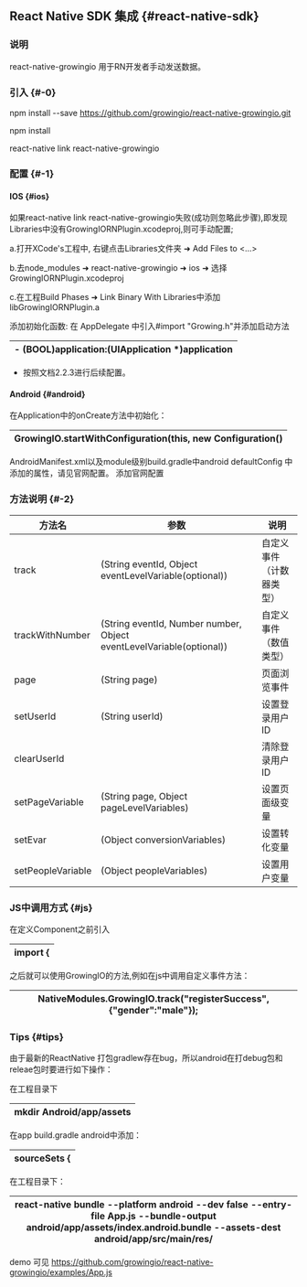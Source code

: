 ## React Native SDK 集成 {#react-native-sdk}

### **说明**

react-native-growingio 用于RN开发者手动发送数据。

### **引入** {#-0}

npm install --save https://github.com/growingio/react-native-growingio.git

npm install

react-native link react-native-growingio

### **配置** {#-1}

#### **IOS** {#ios}

如果react-native link react-native-growingio失败(成功则忽略此步骤),即发现Libraries中没有GrowingIORNPlugin.xcodeproj,则可手动配置;

a.打开XCode&#039;s工程中, 右键点击Libraries文件夹 ➜ Add Files to &lt;...&gt;

b.去node_modules ➜ react-native-growingio ➜ ios ➜ 选择 GrowingIORNPlugin.xcodeproj

c.在工程Build Phases ➜ Link Binary With Libraries中添加libGrowingIORNPlugin.a

添加初始化函数: 在 AppDelegate 中引入#import &quot;Growing.h&quot;并添加启动方法

| - (BOOL)application:(UIApplication *)application |
| --- |

*   按照文档2.2.3进行后续配置。

#### **Android** {#android}

在Application中的onCreate方法中初始化：

| GrowingIO.startWithConfiguration(this, new Configuration() |
| --- |

AndroidManifest.xml以及module级别build.gradle中android defaultConfig 中添加的属性，请见官网配置。 添加官网配置

### **方法说明** {#-2}

| **方法名** | **参数** | **说明** |
| --- | --- | --- |
| track | (String eventId, Object eventLevelVariable(optional)) | 自定义事件（计数器类型） |
| trackWithNumber | (String eventId, Number number, Object eventLevelVariable(optional)) | 自定义事件（数值类型） |
| page | (String page) | 页面浏览事件 |
| setUserId | (String userId) | 设置登录用户ID |
| clearUserId |  | 清除登录用户ID |
| setPageVariable | (String page, Object pageLevelVariables) | 设置页面级变量 |
| setEvar | (Object conversionVariables) | 设置转化变量 |
| setPeopleVariable | (Object peopleVariables) | 设置用户变量 |

### JS**中调用方式** {#js}

在定义Component之前引入

| import { |
| --- |

之后就可以使用GrowingIO的方法,例如在js中调用自定义事件方法：

| NativeModules.GrowingIO.track(&quot;registerSuccess&quot;, {&quot;gender&quot;:&quot;male&quot;}); |
| --- |

### Tips {#tips}

由于最新的ReactNative 打包gradlew存在bug，所以android在打debug包和releae包时要进行如下操作：

在工程目录下

| mkdir Android/app/assets |
| --- |

在app build.gradle android中添加：

| sourceSets { |
| --- |

在工程目录下：

| react-native bundle --platform android --dev false --entry-file App.js --bundle-output android/app/assets/index.android.bundle --assets-dest android/app/src/main/res/ |
| --- |

demo 可见 https://github.com/growingio/react-native-growingio/examples/App.js